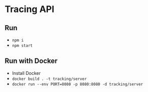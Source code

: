 # Tracing API

## Run
- `npm i`
- `npm start`

## Run with Docker
- Install Docker
- `docker build . -t tracking/server`
- `docker run --env PORT=8080 -p 8080:8080 -d tracking/server`